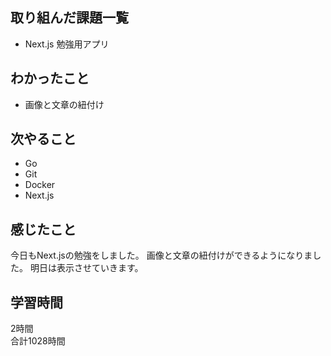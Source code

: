 ## 取り組んだ課題一覧
- Next.js 勉強用アプリ

## わかったこと
- 画像と文章の紐付け

## 次やること
- Go
- Git
- Docker
- Next.js

## 感じたこと
今日もNext.jsの勉強をしました。
画像と文章の紐付けができるようになりました。
明日は表示させていきます。

## 学習時間
2時間<br />
合計1028時間
